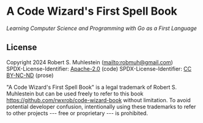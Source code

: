 # A Code Wizard's First Spell Book

*Learning Computer Science and Programming with Go as a First Language*

## License

Copyright 2024 Robert S. Muhlestein (<mailto:robmuh@gmail.com>)  
SPDX-License-Identifier: [Apache-2.0] (code)
SPDX-License-Identifier: [CC BY-NC-ND] (prose)

[Apache-2.0]: LICENSE-code
[CC BY-NC-ND]: LICENSE-prose

"A Code Wizard's First Spell Book" is a legal trademark of Robert S. Muhlestein
but can be used freely to refer to this book
<https://github.com/rwxrob/code-wizard-book> without limitation. To avoid
potential developer confusion, intentionally using these trademarks to refer to
other projects --- free or proprietary --- is prohibited.
